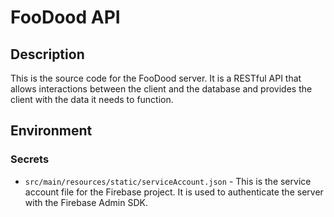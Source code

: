 # FooDood API

## Description

This is the source code for the FooDood server. It is a RESTful API that allows interactions between the client and the database and provides the client with the data it needs to function.

## Environment

### Secrets

- `src/main/resources/static/serviceAccount.json` - This is the service account file for the Firebase project. It is used to authenticate the server with the Firebase Admin SDK.